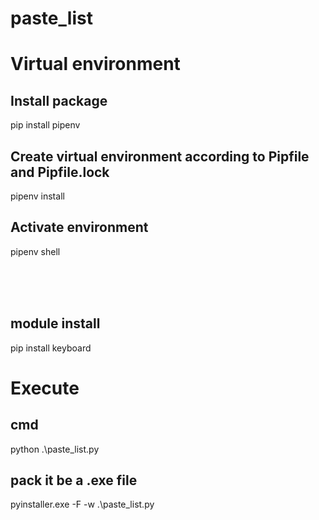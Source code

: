 # paste_list

# Virtual environment
## Install package
pip install pipenv

## Create virtual environment according to Pipfile and Pipfile.lock
pipenv install

## Activate environment
pipenv shell

<br><br><br>

## module install
pip install keyboard


# Execute
## cmd
python .\paste_list.py

## pack it be a .exe file
pyinstaller.exe -F -w .\paste_list.py

